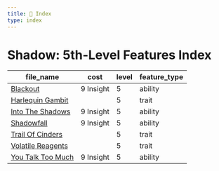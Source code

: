```yaml
---
title: 📑 Index
type: index
---
```


# Shadow: 5th-Level Features Index

| file_name                                       | cost      | level | feature_type |
| ----------------------------------------------- | --------- | ----- | ------------ |
| [Blackout](../Blackout)                         | 9 Insight | 5     | ability      |
| [Harlequin Gambit](../Harlequin%20Gambit)       |           | 5     | trait        |
| [Into The Shadows](../Into%20The%20Shadows)     | 9 Insight | 5     | ability      |
| [Shadowfall](../Shadowfall)                     | 9 Insight | 5     | ability      |
| [Trail Of Cinders](../Trail%20Of%20Cinders)     |           | 5     | trait        |
| [Volatile Reagents](../Volatile%20Reagents)     |           | 5     | trait        |
| [You Talk Too Much](../You%20Talk%20Too%20Much) | 9 Insight | 5     | ability      |
